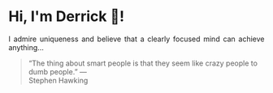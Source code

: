 # Hi, I'm Derrick 👋!
<p align="justify">I admire uniqueness and believe that a clearly focused mind can achieve anything...</p> 
<!-- #quote-start -->
<blockquote>&ldquo;The thing about smart people is that they seem like crazy people to dumb people.&rdquo; &mdash; <footer>Stephen Hawking</footer></blockquote>
<!-- #quote-end -->
